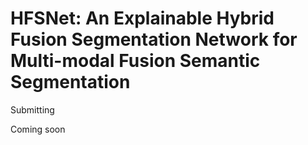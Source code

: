 # HFSNet: An Explainable Hybrid Fusion Segmentation Network for Multi-modal Fusion Semantic Segmentation

Submitting

Coming soon
